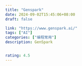 ```yaml
---
title: "Genspark"
date: 2024-09-02T15:45:06+08:00
draft: false

link: "https://www.genspark.ai/"
tags: ["AI"]
categories: ["编程常用"]
description: GenSpark


rating: 4.5
---
```

